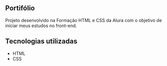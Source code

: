 ## Portifólio
Projeto desenvolvido na Formação HTML e CSS da Alura com o objetivo de iniciar meus estudos no front-end.

## Tecnologias utilizadas
- HTML
- CSS
